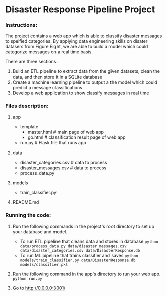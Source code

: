 # Disaster Response Pipeline Project

### Instructions:

The project contains a web app which is able to classify disaster messages to speified categories. By applying data engineering skills on disater datasers from Figure Eight, we are able to build a model which could categorize messages on a real time basis.

There are three sections:
1. Build an ETL pipeline to extract data from the given datasets, clean the data, and then store it in a SQLite database
2. Create a machine learning pipeline to output a the model which could predict a message classifications
3. Develop a web application to show classify messages in real time

### Files description:
1. app
    - template
        - master.html # main page of web app
        - go.html # classification result page of web app
    - run.py # Flask file that runs app

2. data
    - disaster_categories.csv # data to process
    - disaster_messages.csv # data to process
    - process_data.py

3. models
    - train_classifier.py

4. README.md

### Running the code:
1. Run the following commands in the project's root directory to set up your database and model.

    - To run ETL pipeline that cleans data and stores in database
        `python data/process_data.py data/disaster_messages.csv data/disaster_categories.csv data/DisasterResponse.db`
    - To run ML pipeline that trains classifier and saves
        `python models/train_classifier.py data/DisasterResponse.db models/classifier.pkl`

2. Run the following command in the app's directory to run your web app.
    `python run.py`

3. Go to http://0.0.0.0:3001/
